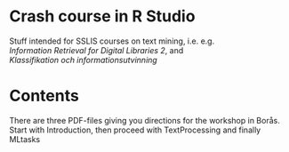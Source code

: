 # Crash course in R Studio
Stuff intended for SSLIS courses on text mining, i.e. e.g.  
*Information Retrieval for Digital Libraries 2*, and  
*Klassifikation och informationsutvinning*

# Contents
There are three PDF-files giving you directions for the workshop in Borås. Start with Introduction, then proceed with TextProcessing and finally MLtasks
